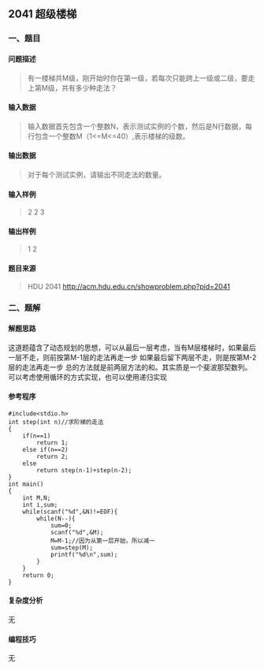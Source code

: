 ## 2041 超级楼梯

### 一、题目

#### 问题描述

> 有一楼梯共M级，刚开始时你在第一级，若每次只能跨上一级或二级，要走上第M级，共有多少种走法？ 

#### 输入数据

> 输入数据首先包含一个整数N，表示测试实例的个数，然后是N行数据，每行包含一个整数M（1<=M<=40）,表示楼梯的级数。

#### 输出数据

> 对于每个测试实例，请输出不同走法的数量。

#### 输入样例

> 2 
> 2 
> 3

#### 输出样例

> 1 
> 2

#### 题目来源

> HDU 2041 http://acm.hdu.edu.cn/showproblem.php?pid=2041

### 二、题解

#### 解题思路

这道题蕴含了动态规划的思想，可以从最后一层考虑，当有M层楼梯时，如果最后一层不走，则前按第M-1层的走法再走一步 如果最后留下两层不走，则是按第M-2层的走法再走一步 总的方法就是前两层方法的和。其实质是一个斐波那契数列。可以考虑使用循环的方式实现，也可以使用递归实现

#### 参考程序

```
#include<stdio.h>
int step(int n)//求阶梯的走法
{
    if(n==1)
        return 1;
    else if(n==2)
        return 2;
    else 
        return step(n-1)+step(n-2);
}
int main()
{
    int M,N;
    int i,sum;
    while(scanf("%d",&N)!=EOF){
        while(N--){
            sum=0;
            scanf("%d",&M);
            M=M-1;//因为从第一层开始，所以减一
            sum=step(M);
            printf("%d\n",sum);
        }
    }
    return 0;
}
```

#### 复杂度分析

无

#### 编程技巧

无